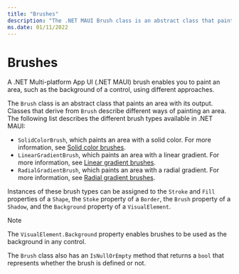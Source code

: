 ```yaml
---
title: "Brushes"
description: "The .NET MAUI Brush class is an abstract class that paints an area with its output."
ms.date: 01/11/2022
---
```


# Brushes

A .NET Multi-platform App UI (.NET MAUI) brush enables you to paint an area, such as the background of a control, using different approaches.

The `Brush` class is an abstract class that paints an area with its output. Classes that derive from `Brush` describe different ways of painting an area. The following list describes the different brush types available in .NET MAUI:

- `SolidColorBrush`, which paints an area with a solid color. For more information, see [Solid color brushes](solidcolor.md).
- `LinearGradientBrush`, which paints an area with a linear gradient. For more information, see [Linear gradient brushes](lineargradient.md).
- `RadialGradientBrush`, which paints an area with a radial gradient. For more information, see [Radial gradient brushes](radialgradient.md).

Instances of these brush types can be assigned to the `Stroke` and `Fill` properties of a `Shape`, the `Stoke` property of a `Border`, the `Brush` property of a `Shadow`, and the `Background` property of a `VisualElement`.

> [!NOTE]
> The `VisualElement.Background` property enables brushes to be used as the background in any control.

The `Brush` class also has an `IsNullOrEmpty` method that returns a `bool` that represents whether the brush is defined or not.
